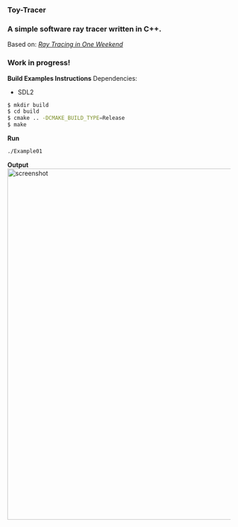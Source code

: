 ### Toy-Tracer
### A simple software ray tracer written in C++.
Based on:
[_Ray Tracing in One Weekend_](https://raytracing.github.io/books/RayTracingInOneWeekend.html)

### Work in progress!

**Build Examples Instructions**
Dependencies:
- SDL2

```sh
$ mkdir build
$ cd build
$ cmake .. -DCMAKE_BUILD_TYPE=Release
$ make
```

**Run**  
```sh
./Example01
```

**Output**  
<img width="792" alt="screenshot" src="https://github.com/RaphiaRa/Toy-Ray-Tracer/assets/20173981/5b8f4a33-9779-4c9d-a489-f2feec3afa0d">

